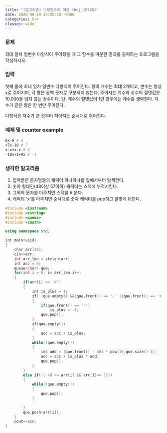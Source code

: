 ```yaml
---
title: "[알고리즘] 다항함수의 미분 (boj_15725)"
date: 2020-08-10 23:05:28 -0400
categories: C++
classes: wide
---
```


### 문제
최대 일차 일변수 다항식이 주어졌을 때 그 함수를 미분한 결과를 출력하는 프로그램을 작성하시오.

### 입력
첫째 줄에 최대 일차 일변수 다항식이 주어진다. 항의 개수는 최대 2개이고, 변수는 항상 x로 주어지며, 각 항은 공백 문자로 구분되지 않는다. 주어지는 계수와 상수의 절댓값은 10,000을 넘지 않는 정수이다. 단, 계수의 절댓값이 1인 경우에는 계수를 생략한다. 차수가 같은 항은 한 번만 주어진다.

다항식은 차수가 큰 것부터 작아지는 순서대로 주어진다.

### 예제 및 counter example

```bash
6x-6 # 6
+7x-10 # 7
x-x+x-x # 0
-10x+1+9x # -1
```
### 생각한 알고리즘
1. 입력받은 문자열들의 캐릭터 하나하나를 앞에서부터 탐색한다.
2. 숫자 형태인(48이상 57이하) 캐릭터는 스택에 누적시킨다.
3. 그외의 문자를 마주치면 스택을 비운다.
4. 캐릭터 'x'를 마주치면 순서대로 숫자 캐릭터를 pop하고 알맞게 더한다.

```cpp
#include <iostream>
#include <cstring>
#include <queue>
#include <cmath>

using namespace std;

int main(void)
{
    char arr[30];
    cin>>arr;
    int arr_len = strlen(arr);
    int acc = 0;
    queue<char> que;
    for(int i = 0; i< arr_len;i++)
    {
        if(arr[i] == 'x')
        {
            int is_plus = 1;
            if( !que.empty() &&(que.front() == '-' ||que.front() == '+') )
            {
                if(que.front() == '-')
                    is_plus = -1;
                que.pop();
            }
            if(que.empty())
            {
                acc = acc + is_plus;
            }
            while(!que.empty())
            {
                int add = (que.front() - 48) * pow(10,que.size()-1);
                acc = acc + is_plus * add;
                que.pop();
            }
        }
        else if(!( 48 <= arr[i] && arr[i]<= 57))
        {
            while(!que.empty())
            {
                que.pop();
            }
            
        }
        que.push(arr[i]);
    }
    cout<<acc;
}
```